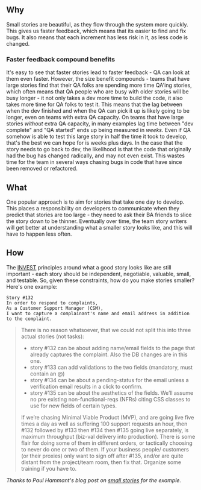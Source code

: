 ## Why

Small stories are beautiful, as they flow through the system more quickly. This gives us faster feedback, which means that its easier to find and fix bugs.  It also means that each increment has less risk in it, as less code is changed. 

### Faster feedback compound benefits

It's easy to see that faster stories lead to faster feedback - QA can look at them even faster. However, the size benefit compounds - teams that have large stories find that their QA folks are spending more time QA'ing stories, which often means that QA people who are busy with older stories will be busy longer - it not only takes a dev more time to build the code, it also takes more time for QA folks to test it. This means that the lag between when the dev finished and when the QA can pick it up is likely going to be longer, even on teams with extra QA capacity. On teams that have large stories *without* extra QA capacity, in many examples lag time between "dev complete" and "QA started" ends up being measured in *weeks*. Even if QA somehow is able to test this large story in half the time it took to develop, that's the best we can hope for is weeks plus days. In the case that the story needs to go back to dev, the likelihood is that the code that originally had the bug has changed radically, and may not even exist. This wastes time for the team in several ways chasing bugs in code that have since been removed or refactored.

## What

One popular approach is to aim for stories that take one day to develop. This places a responsibility on developers to communicate when they predict that stories are too large - they need to ask their BA friends to slice the story down to be thinner. Eventually over time, the team story writers will get better at understanding what a smaller story looks like, and this will have to happen less often.


## How

The [INVEST](https://martinfowler.com/bliki/UserStory.html) principles around what a good story looks like are still important - each story should be independent, negotiable, valuable, small, and testable. So, given these constraints, how do you make stories smaller?  Here's one example: 

>
~~~
Story #132
In order to respond to complaints, 
As a Customer Support Manager (CSM),
I want to capture a complainant's name and email address in addition to the complaint.
~~~

> There is no reason whatsoever, that we could not split this into three actual stories (not tasks):
> * story #132 can be about adding name/email fields to the page that already captures the complaint. Also the DB changes are in this one.
> * story #133 can add validations to the two fields (mandatory, must contain an @)
> * story #134 can be about a pending-status for the email unless a verification email results in a click to confirm.
> * story #135 can be about the aesthetics of the fields. We’ll assume no pre existing non-functional-reqs (NFRs) citing CSS classes to use for new fields of certain types.
>
> If we’re chasing Minimal Viable Product (MVP), and are going live five times a day as well as suffering 100 support requests an hour, then #132 followed by #133 then #134 then #135 going live separately, is maximum throughput (biz-val delivery into production). There is some flair for doing some of them in different orders, or tactically choosing to never do one or two of them.
> If your business people/ customers (or their proxies) only want to sign off after #135, and/or are quite distant from the project/team room, then fix that. Organize some training if you have to.


*Thanks to Paul Hammant's blog post on [small stories](https://paulhammant.com/2012/11/12/smaller-stories/) for the example.*
